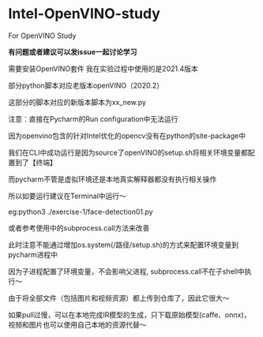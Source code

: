 # Intel-OpenVINO-study
For OpenVINO Study

**有问题或者建议可以发issue一起讨论学习**

需要安装OpenVINO套件 我在实验过程中使用的是2021.4版本

部分python脚本对应老版本openVINO（2020.2）

这部分的脚本对应的新版本脚本为xx_new.py

注意：直接在Pycharm的Run configuration中无法运行

因为openvino包含的针对Intel优化的opencv没有在python的site-package中

我们在CLI中成功运行是因为source了openVINO的setup.sh将相关环境变量都配置到了【终端】

而pycharm不管是虚拟环境还是本地真实解释器都没有执行相关操作

所以如要运行建议在Terminal中运行～

eg:python3 ./exercise-1/face-detection01.py

或者参考使用中的subprocess.call方法来改善

此时注意不能通过增加os.system(/路径/setup.sh)的方式来配置环境变量到pycharm进程中

因为子进程配置了环境变量，不会影响父进程, subprocess.call不在子shell中执行～

由于将全部文件（包括图片和视频资源）都上传到仓库了，因此它很大～

如果pull过慢，可以在本地完成IR模型的生成，只下载原始模型(caffe、onnx)，视频和图片也可以使用自己本地的资源代替～

